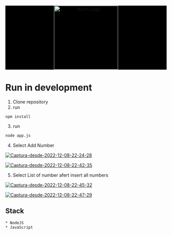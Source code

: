 <p align="center" style="background: black">
   <a href="https://www.macheight.com/" target="blank"><img src="https://images.squarespace-cdn.com/content/v1/5f7c74b3ebc1ba132269c5a7/1611678115046-8C180XU5WIJ07PA60ADA/mach_8_logo_highlight_full.jpg?format=1500w" width="200" alt="mach Logo" /></a>
</p>


# Run in development

1. Clone repository
2. run
```
npm install
```

3. run 
```bash
node app.js 
```

4. Select Add Number

<a href="https://ibb.co/5vCb5GG"><img src="https://i.ibb.co/RPtRCYY/Captura-desde-2022-12-08-22-24-28.png" alt="Captura-desde-2022-12-08-22-24-28" border="0" /></a>

<a href="https://ibb.co/SwWt3Cg"><img src="https://i.ibb.co/XxN7CRP/Captura-desde-2022-12-08-22-42-35.png" alt="Captura-desde-2022-12-08-22-42-35" border="0" /></a>

5. Select List of number afert insert all numbers

<a href="https://ibb.co/nwxPhsx"><img src="https://i.ibb.co/Bf0n8V0/Captura-desde-2022-12-08-22-45-32.png" alt="Captura-desde-2022-12-08-22-45-32" border="0" /></a>

<a href="https://ibb.co/s1ckBJs"><img src="https://i.ibb.co/Jp80hFr/Captura-desde-2022-12-08-22-47-29.png" alt="Captura-desde-2022-12-08-22-47-29" border="0" /></a>


## Stack
```
* NodeJS
* JavaScript
```

